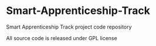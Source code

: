# Smart-Apprenticeship-Track
Smart Apprenticeship Track project code repository

All source code is released under GPL license
